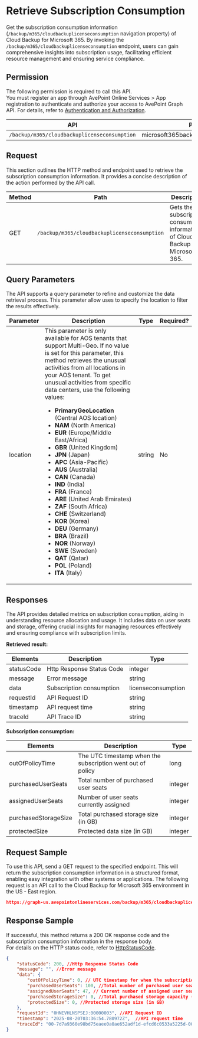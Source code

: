 # Retrieve Subscription Consumption

Get the subscription consumption information (`/backup/m365/cloudbackuplicenseconsumption` navigation property) of Cloud Backup for Microsoft 365. By invoking the `/backup/m365/cloudbackuplicenseconsumption` endpoint, users can gain comprehensive insights into subscription usage, facilitating efficient resource management and ensuring service compliance.  

## Permission

The following permission is required to call this API.  
You must register an app through AvePoint Online Services > App registration to authenticate and authorize your access to AvePoint Graph API. For details, refer to [Authentication and Authorization](https://learn.avepoint.com/docs/Use-AvePoint-Graph-API.html#authentication-and-authorization).

| API   | Permission  |
|-------------------|----------------------|
|`/backup/m365/cloudbackuplicenseconsumption`|microsoft365backup.subscriptionInfo.read.all |

## Request

This section outlines the HTTP method and endpoint used to retrieve the subscription consumption information. It provides a concise description of the action performed by the API call.

| Method | Path | Description |
| --- | --- | --- |
| GET | `/backup/m365/cloudbackuplicenseconsumption` | Gets the subscription consumption information of Cloud Backup for Microsoft 365. |

## Query Parameters

The API supports a query parameter to refine and customize the data retrieval process. This parameter allow uses to specify the location to filter the results effectively.  

| Parameter | Description | Type | Required? |
| --- | --- | --- | --- |
| location   | This parameter is only available for AOS tenants that support Multi-Geo. If no value is set for this parameter, this method retrieves the unusual activities from all locations in your AOS tenant. To get unusual activities from specific data centers, use the following values: <ul><li>**PrimaryGeoLocation** (Central AOS location)</li> <li>**NAM** (North America)</li> <li>**EUR** (Europe/Middle East/Africa)</li> <li>**GBR** (United Kingdom)</li> <li>**JPN** (Japan)</li> <li>**APC** (Asia-Pacific)</li> <li>**AUS** (Australia)</li> <li>**CAN** (Canada)</li> <li>**IND** (India)</li> <li>**FRA** (France)</li>    <li>**ARE** (United Arab Emirates)</li> <li>**ZAF** (South Africa)</li> <li>**CHE** (Switzerland)</li> <li>**KOR** (Korea)</li> <li>**DEU** (Germany)</li> <li>**BRA** (Brazil)</li> <li>**NOR** (Norway)</li> <li>**SWE** (Sweden)</li> <li>**QAT** (Qatar)</li> <li>**POL** (Poland)</li> <li>**ITA** (Italy)</li></ul>     | string | No |

## Responses

The API provides detailed metrics on subscription consumption, aiding in understanding resource allocation and usage. It includes data on user seats and storage, offering crucial insights for managing resources effectively and ensuring compliance with subscription limits.

**Retrieved result:**

| Elements | Description | Type |
| --- | --- | --- |
| statusCode | Http Response Status Code | integer |
| message | Error message | string |
| data | Subscription consumption | licenseconsumption |
| requestId | API Request ID | string |
| timestamp | API request time | string |
| traceId | API Trace ID | string |

**Subscription consumption:**

| Elements | Description | Type |
| --- | --- | --- |
| outOfPolicyTime | The UTC timestamp when the subscription went out of policy | long |
| purchasedUserSeats | Total number of purchased user seats | integer |
| assignedUserSeats | Number of user seats currently assigned | integer |
| purchasedStorageSize | Total purchased storage size (in GB) | integer |
| protectedSize | Protected data size (in GB) | integer |

## Request Sample

To use this API, send a GET request to the specified endpoint. This will return the subscription consumption information in a structured format, enabling easy integration with other systems or applications. The following request is an API call to the Cloud Backup for Microsoft 365 environment in the US - East region.

```json
https://graph-us.avepointonlineservices.com/backup/m365/cloudbackuplicenseconsumption&Location=NAM
```

## Response Sample

If successful, this method returns a 200 OK response code and the subscription consumption information in the response body.  
For details on the HTTP status code, refer to [HttpStatusCode](https://learn.avepoint.com/docs/Use-AvePoint-Graph-API.html#http-status-code).

```json
{
    "statusCode": 200, //Http Response Status Code
    "message": "", //Error message
    "data": {
        "outOfPolicyTime": 0, // UTC timestamp for when the subscription expires
        "purchasedUserSeats": 100, //Total number of purchased user seats
        "assignedUserSeats": 47, // Current number of assigned user seats
        "purchasedStorageSize": 0, //Total purchased storage capacity (in GB)
        "protectedSize": 0, //Protected storage size (in GB)
    },
    "requestId": "0HNEVHLNSPSEJ:00000003", //API Request ID
    "timestamp": "2025-08-20T03:36:54.780972Z",  //API request time
    "traceId": "00-7d7a9360e98bd75eaee0a0ae652adf1d-efcd6c0533a5225d-00" //API Trace ID
}
